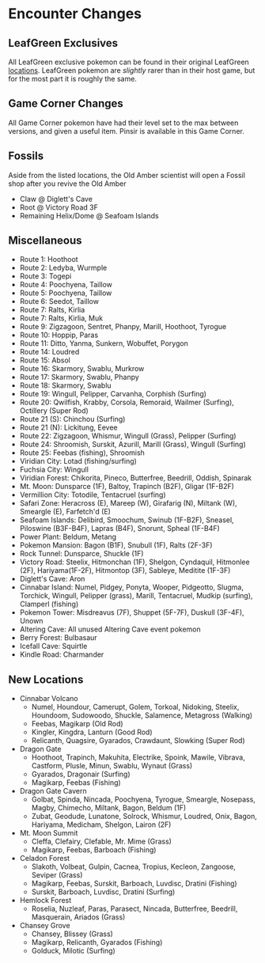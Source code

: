 # Encounter Changes
## LeafGreen Exclusives
All LeafGreen exclusive pokemon can be found in their original LeafGreen 
[locations](https://bulbapedia.bulbagarden.net/wiki/Game-exclusive_Pok%C3%A9mon#Kanto). LeafGreen pokemon are *slightly*
rarer than in their host game, but for the most part it is roughly the same.
## Game Corner Changes
All Game Corner pokemon have had their level set to the max between versions, and given a useful item. Pinsir is 
available in this Game Corner.
## Fossils
Aside from the listed locations, the Old Amber scientist will open a Fossil shop after you revive the Old Amber
- Claw @ Diglett's Cave
- Root @ Victory Road 3F
- Remaining Helix/Dome @ Seafoam Islands
## Miscellaneous
- Route 1: Hoothoot
- Route 2: Ledyba, Wurmple
- Route 3: Togepi
- Route 4: Poochyena, Taillow
- Route 5: Poochyena, Taillow
- Route 6: Seedot, Taillow
- Route 7: Ralts, Kirlia
- Route 7: Ralts, Kirlia, Muk
- Route 9: Zigzagoon, Sentret, Phanpy, Marill, Hoothoot, Tyrogue
- Route 10: Hoppip, Paras
- Route 11: Ditto, Yanma, Sunkern, Wobuffet, Porygon
- Route 14: Loudred
- Route 15: Absol
- Route 16: Skarmory, Swablu, Murkrow
- Route 17: Skarmory, Swablu, Phanpy
- Route 18: Skarmory, Swablu
- Route 19: Wingull, Pelipper, Carvanha, Corphish (Surfing)
- Route 20: Qwilfish, Krabby, Corsola, Remoraid, Wailmer (Surfing), Octillery (Super Rod)
- Route 21 (S): Chinchou (Surfing)
- Route 21 (N): Lickitung, Eevee
- Route 22: Zigzagoon, Whismur, Wingull (Grass), Pelipper (Surfing)
- Route 24: Shroomish, Surskit, Azurill, Marill (Grass), Wingull (Surfing)
- Route 25: Feebas (fishing), Shroomish
- Viridian City: Lotad (fishing/surfing)
- Fuchsia City: Wingull
- Viridian Forest: Chikorita, Pineco, Butterfree, Beedrill, Oddish, Spinarak
- Mt. Moon: Dunsparce (1F), Baltoy, Trapinch (B2F), Gligar (1F-B2F)
- Vermillion City: Totodile, Tentacruel (surfing)
- Safari Zone: Heracross (E), Mareep (W), Girafarig (N), Miltank (W), Smeargle (E), Farfetch'd (E)
- Seafoam Islands: Delibird, Smoochum, Swinub (1F-B2F), Sneasel, Piloswine (B3F-B4F), Lapras (B4F), Snorunt, Spheal (1F-B4F)
- Power Plant: Beldum, Metang
- Pokemon Mansion: Bagon (B1F), Snubull (1F), Ralts (2F-3F)
- Rock Tunnel: Dunsparce, Shuckle (1F)
- Victory Road: Steelix, Hitmonchan (1F), Shelgon, Cyndaquil, Hitmonlee (2F), Hariyama(1F-2F), Hitmontop (3F), Sableye, Meditite (1F-3F)
- Diglett's Cave: Aron
- Cinnabar Island: Numel, Pidgey, Ponyta, Wooper, Pidgeotto, Slugma, Torchick, Wingull, Pelipper (grass), Marill, Tentacruel, Mudkip (surfing), Clamperl (fishing)
- Pokemon Tower: Misdreavus (7F), Shuppet (5F-7F), Duskull (3F-4F), Unown
- Altering Cave: All unused Altering Cave event pokemon
- Berry Forest: Bulbasaur
- Icefall Cave: Squirtle
- Kindle Road: Charmander
## New Locations
- Cinnabar Volcano
    - Numel, Houndour, Camerupt, Golem, Torkoal, Nidoking, Steelix, Houndoom, Sudowoodo, Shuckle, Salamence, Metagross (Walking)
    - Feebas, Magikarp (Old Rod)
    - Kingler, Kingdra, Lanturn (Good Rod)
    - Relicanth, Quagsire, Gyarados, Crawdaunt, Slowking (Super Rod)
- Dragon Gate
  - Hoothoot, Trapinch, Makuhita, Electrike, Spoink, Mawile, Vibrava, Castform, Plusle, Minun, Swablu, Wynaut (Grass)
  - Gyarados, Dragonair (Surfing)
  - Magikarp, Feebas (Fishing)
- Dragon Gate Cavern
  - Golbat, Spinda, Nincada, Poochyena, Tyrogue, Smeargle, Nosepass, Magby, Chimecho, Miltank, Bagon, Beldum (1F)
  - Zubat, Geodude, Lunatone, Solrock, Whismur, Loudred, Onix, Bagon, Hariyama, Medicham, Shelgon, Lairon (2F)
- Mt. Moon Summit
  - Cleffa, Clefairy, Clefable, Mr. Mime (Grass)
  - Magikarp, Feebas, Barboach (Fishing)
- Celadon Forest
  - Slakoth, Volbeat, Gulpin, Cacnea, Tropius, Kecleon, Zangoose, Seviper (Grass)
  - Magikarp, Feebas, Surskit, Barboach, Luvdisc, Dratini (Fishing)
  - Surskit, Barboach, Luvdisc, Dratini (Surfing)
- Hemlock Forest
  - Roselia, Nuzleaf, Paras, Parasect, Nincada, Butterfree, Beedrill, Masquerain, Ariados (Grass)
- Chansey Grove
  - Chansey, Blissey (Grass)
  - Magikarp, Relicanth, Gyarados (Fishing)
  - Golduck, Milotic (Surfing)
